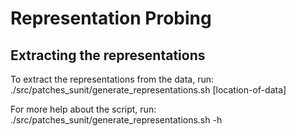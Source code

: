 # Representation Probing


## Extracting the representations
To extract the representations from the data, run:
./src/patches_sunit/generate_representations.sh [location-of-data]

For more help about the script, run:
./src/patches_sunit/generate_representations.sh -h
